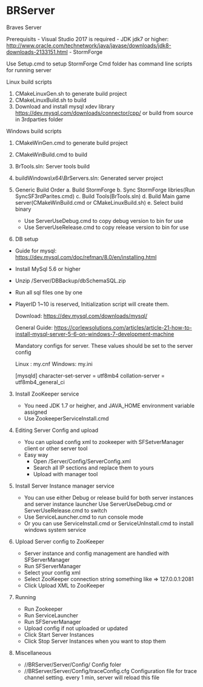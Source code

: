 # BRServer
Braves Server 

Prerequisits
	- Visual Studio 2017 is required
	- JDK jdk7 or higher: http://www.oracle.com/technetwork/java/javase/downloads/jdk8-downloads-2133151.html
	- StormForge


Use Setup.cmd to setup StormForge
Cmd folder has command line scripts for running server


Linux build scripts
1. CMakeLinuxGen.sh to generate build project
2. CMakeLinuxBuild.sh to build
3. Download and install mysql xdev library https://dev.mysql.com/downloads/connector/cpp/ or build from source in 3rdparties folder

Windows build scripts
1. CMakeWinGen.cmd to generate build project
2. CMakeWinBuild.cmd to build
3. BrTools.sln: Server tools build
3. buildWindows\x64\BrServers.sln: Generated server project



1. Generic Build Order
 a. Build StormForge
 b. Sync StormForge libries(Run SyncSF3rdParites.cmd)
 c. Build Tools(BrTools.sln)
 d. Build Main game server(CMakeWinBuild.cmd or CMakeLinuxBuild.sh)
 e. Select build binary
	 - Use ServerUseDebug.cmd to copy debug version to bin for use
	 - Use ServerUseRelease.cmd to copy release version to bin for use


2. DB setup
 - Guide for mysql: https://dev.mysql.com/doc/refman/8.0/en/installing.html
 - Install MySql 5.6 or higher
 - Unzip /Server/DBBackup/dbSchemaSQL.zip
 - Run all sql files one by one
 - PlayerID 1~10 is reserved, Initialization script will create them.
 
	Download: https://dev.mysql.com/downloads/mysql/ 
	 
	General Guide: https://corlewsolutions.com/articles/article-21-how-to-install-mysql-server-5-6-on-windows-7-development-machine 
	 
	 
	Mandatory configs for server. These values should be set to the server config

	Linux : my.cnf
	Windows: my.ini

	[mysqld]
	character-set-server      = utf8mb4
	collation-server          = utf8mb4_general_ci

 
3. Install ZooKeeper service
	- You need JDK 1.7 or heigher, and JAVA_HOME environment variable assigned
	- Use ZookeeperServiceInstall.cmd

4. Editing Server Config and upload
	- You can upload config xml to zookeeper with SFSetverManager client or other server tool
	- Easy way
		- Open /Server/Config/ServerConfig.xml
		- Search all IP sections and replace them to yours 
		- Upload with manager tool
	

5. Install Server Instance manager service
	- You can use either Debug or release build for both server instances and server instance launcher
	   Use ServerUseDebug.cmd or ServerUseRelease.cmd to switch
	- Use ServiceLauncher.cmd to run console mode
	- Or you can use ServiceInstall.cmd or ServiceUnInstall.cmd to install windows system service


6. Upload Server config to ZooKeeper
	- Server instance and config management are handled with SFServerManager
	- Run SFServerManager
	- Select your config xml
	- Select ZooKeeper connection string something like => 127.0.0.1:2081
	- Click Upload XML to ZooKeeper


7. Running
	- Run Zookeeper
	- Run ServiceLauncher
	- Run SFServerManager
	- Upload config if not uploaded or updated
	- Click Start Server Instances
	- Click Stop Server Instances when you want to stop them


8. Miscellaneous
	- //BRServer/Server/Config/ Config foler
	- //BRServer/Server/Config/traceConfig.cfg Configuration file for trace channel setting. every 1 min, server will reload this file
	

	
	
